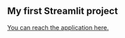 ## My first Streamlit project 

[You can reach the application here.](https://aleks0420-strimlitproject-main-la0hm7.streamlit.app)
